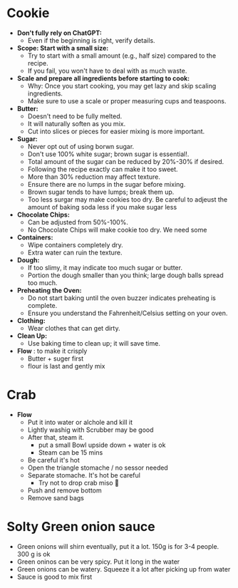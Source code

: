
# Cookie

- **Don't fully rely on ChatGPT:**
  - Even if the beginning is right, verify details.
- **Scope: Start with a small size:**
  - Try to start with a small amount (e.g., half size) compared to the recipe.
  - If you fail, you won't have to deal with as much waste.
- **Scale and prepare all ingredients before starting to cook:**
  - Why: Once you start cooking, you may get lazy and skip scaling ingredients.
  - Make sure to use a scale or proper measuring cups and teaspoons.
- **Butter:**
  - Doesn't need to be fully melted.
  - It will naturally soften as you mix.
  - Cut into slices or pieces for easier mixing is more important.
- **Sugar:**
  - Never opt out of using borwn sugar.
  - Don't use 100% white sugar; brown sugar is essential!.
  - Total amount of the sugar can be reduced by 20%-30% if desired.
  - Following the recipe exactly can make it too sweet.
  - More than 30% reduction may affect texture.
  - Ensure there are no lumps in the sugar before mixing.
  - Brown sugar tends to have lumps; break them up.
  - Too less surgar may make cookies too dry. Be careful to adjeust the amount of baking soda less if you make sugar less
- **Chocolate Chips:**
  - Can be adjusted from 50%-100%.
  - No Chocolate Chips will make cookie too dry. We need some
- **Containers:**
  - Wipe containers completely dry.
  - Extra water can ruin the texture.
- **Dough:**
  - If too slimy, it may indicate too much sugar or butter.
  - Portion the dough smaller than you think; large dough balls spread too much.
- **Preheating the Oven:**
  - Do not start baking until the oven buzzer indicates preheating is complete.
  - Ensure you understand the Fahrenheit/Celsius setting on your oven.
- **Clothing:**
  - Wear clothes that can get dirty.
- **Clean Up:**
  - Use baking time to clean up; it will save time.
- **Flow** : to make it crisply 
  - Butter + suger first
  - flour is last and gently mix
 
# Crab
- **Flow**
  - Put it into water or alchole and kill it
  - Lightly washig with Scrubber may be good
  - After that, steam it.
    - put a small Bowl upside down + water is ok
    - Steam can be 15 mins
  - Be careful it's hot
  - Open the triangle stomache / no sessor needed
  - Separate stomache. It's hot be careful
    - Try not to drop crab miso 🤤
  - Push and remove bottom
  - Remove sand bags

# Solty Green onion sauce
- Green onions will shirn eventually, put it a lot. 150g is for 3-4 people. 300 g is ok
- Green oninos can be very spicy. Put it long in the water
- Green onions can be watery. Squeeze it a lot after picking up from water
- Sauce is good to mix first
